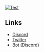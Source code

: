 [![Test](https://github-readme-stats.vercel.app/api/wakatime?username=voidpro&layout=compact)](https://wakatime.com/@voidpro)<br>

## Links
 - [Discord](https://api.voids.top/discord)
 - [Twitter](https://twitter.com/voidpro_dev)
 - [Bot (Discord)](https://discord.com/oauth2/authorize?client_id=1130546409913995354&permissions=1380030147654&scope=bot%20applications.commands)

